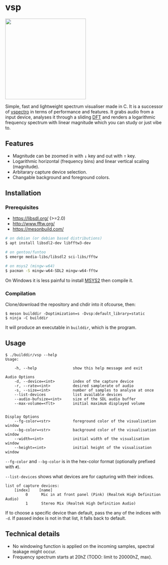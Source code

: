 # vsp
  
<img height=256 src='https://i.imgur.com/ouAMP2B.png'>

Simple, fast and lightweight spectrum visualiser made in C.
It is a successor of [vspectro][1] in terms of performance and features.
It grabs audio from a input device, analyses it through a sliding [DFT][2]
and renders a logarithmic frequency spectrum with linear magnitude which you
can study or just vibe to.

## Features
- Magnitude can be zoomed in with <kbd>↓</kbd> key and out with <kbd>↑</kbd> key.
- Logarithmic horizontal (frequency bins) and linear vertical scaling (magnitude).
- Arbitarary capture device selection.
- Changable background and foreground colors.

## Installation
### Prerequisites
- https://libsdl.org/ (>=2.0)
- http://www.fftw.org/
- https://mesonbuild.com/
```bash
# on debian (or debian based distributions)
$ apt install libsdl2-dev libfftw3-dev

# on gentoo/funtoo
$ emerge media-libs/libsdl2 sci-libs/fftw

# on msys2 (mingw-w64)
$ pacman -S mingw-w64-SDL2 mingw-w64-fftw
```

On Windows it is less painful to install [MSYS2](https://www.msys2.org/) then compile it.

### Compilation
Clone/download the repository and chdir into it ofcourse, then:

```
$ meson builddir -Doptimization=s -Dvsp:default_library=static
$ ninja -C builddir
```

It will produce an executable in `builddir`, which is the program.

## Usage

```
$ ./builddir/vsp --help
Usage:

    -h, --help                show this help message and exit

Audio Options
    -d, --device=<int>        index of the capture device
    -r, --rate=<int>          desired samplerate of audio
    -s, --size=<int>          number of samples to analyse at once
    --list-devices            list available devices
    --audio-bufsize=<int>     size of the SDL audio buffer
    --max-volume=<flt>        initial maximum displayed volume
    

Display Options
    --fg-color=<str>          foreground color of the visualisation window
    --bg-color=<str>          background color of the visualisation window
    --width=<int>             initial width of the visualisation window
    --height=<int>            initial height of the visualisation window
```

`--fg-color` and `--bg-color` is in the hex-color format (optionally prefixed with `#`).

`--list-devices` shows what devices are for capturing with their indices.
```
list of capture devices:
    [index]    [name]
         0      Mic in at front panel (Pink) (Realtek High Definition Audio)
         1      Stereo Mix (Realtek High Definition Audio)
```

If to choose a specific device than default, pass the any of the indices with `-d`.
If passed index is not in that list, it falls back to default.

## Technical details

- No windowing function is applied on the incoming samples, spectral leakage might occur.
- Frequency spectrum starts at 20hZ (TODO: limit to 20000hZ, max).

[1]: about:blank
[2]: https://en.wikipedia.org/wiki/Discrete_Fourier_transform
